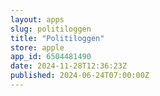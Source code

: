 ```yaml
---
layout: apps
slug: politiloggen
title: "Politiloggen"
store: apple
app_id: 6504481490
date: 2024-11-28T12:36:23Z
published: 2024-06-24T07:00:00Z
---
```

